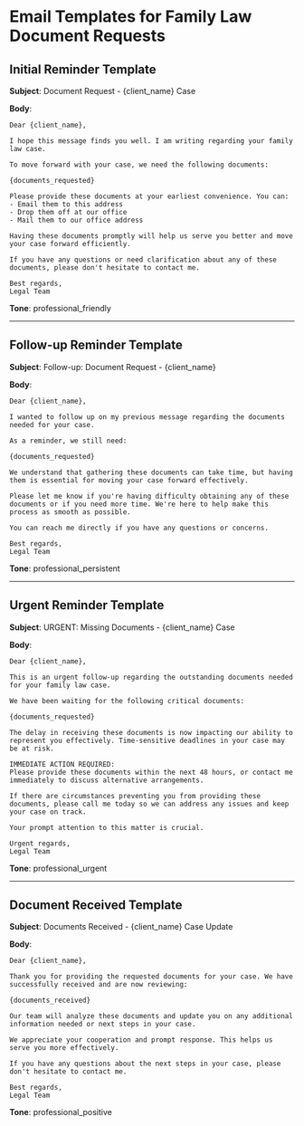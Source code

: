 # Email Templates for Family Law Document Requests

## Initial Reminder Template

**Subject**: Document Request - {client_name} Case

**Body**:
```
Dear {client_name},

I hope this message finds you well. I am writing regarding your family law case.

To move forward with your case, we need the following documents:

{documents_requested}

Please provide these documents at your earliest convenience. You can:
- Email them to this address
- Drop them off at our office
- Mail them to our office address

Having these documents promptly will help us serve you better and move your case forward efficiently.

If you have any questions or need clarification about any of these documents, please don't hesitate to contact me.

Best regards,
Legal Team
```

**Tone**: professional_friendly

---

## Follow-up Reminder Template

**Subject**: Follow-up: Document Request - {client_name}

**Body**:
```
Dear {client_name},

I wanted to follow up on my previous message regarding the documents needed for your case.

As a reminder, we still need:

{documents_requested}

We understand that gathering these documents can take time, but having them is essential for moving your case forward effectively.

Please let me know if you're having difficulty obtaining any of these documents or if you need more time. We're here to help make this process as smooth as possible.

You can reach me directly if you have any questions or concerns.

Best regards,
Legal Team
```

**Tone**: professional_persistent

---

## Urgent Reminder Template

**Subject**: URGENT: Missing Documents - {client_name} Case

**Body**:
```
Dear {client_name},

This is an urgent follow-up regarding the outstanding documents needed for your family law case.

We have been waiting for the following critical documents:

{documents_requested}

The delay in receiving these documents is now impacting our ability to represent you effectively. Time-sensitive deadlines in your case may be at risk.

IMMEDIATE ACTION REQUIRED:
Please provide these documents within the next 48 hours, or contact me immediately to discuss alternative arrangements.

If there are circumstances preventing you from providing these documents, please call me today so we can address any issues and keep your case on track.

Your prompt attention to this matter is crucial.

Urgent regards,
Legal Team
```

**Tone**: professional_urgent

---

## Document Received Template

**Subject**: Documents Received - {client_name} Case Update

**Body**:
```
Dear {client_name},

Thank you for providing the requested documents for your case. We have successfully received and are now reviewing:

{documents_received}

Our team will analyze these documents and update you on any additional information needed or next steps in your case.

We appreciate your cooperation and prompt response. This helps us serve you more effectively.

If you have any questions about the next steps in your case, please don't hesitate to contact me.

Best regards,
Legal Team
```

**Tone**: professional_positive
